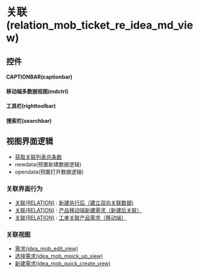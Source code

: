 # 关联(relation_mob_ticket_re_idea_md_view)  <!-- {docsify-ignore-all} -->



## 控件
#### CAPTIONBAR(captionbar)
#### 移动端多数据视图(mdctrl)
#### 工具栏(righttoolbar)
#### 搜索栏(searchbar)

## 视图界面逻辑
  * [获取关联列表总条数](module/Base/relation/uilogic/get_list_total)
  * newdata(预置新建数据逻辑)
  * opendata(预置打开数据逻辑)


### 关联界面行为
  * [关联(RELATION)](module/Base/relation) : [新建执行后（建立双向关联数据)](module/Base/relation#界面行为)
  * [关联(RELATION)](module/Base/relation) : [产品移动端新建需求（新建后关联）](module/Base/relation#界面行为)
  * [关联(RELATION)](module/Base/relation) : [工单关联产品需求（移动端）](module/Base/relation#界面行为)

### 关联视图
  * [需求(idea_mob_edit_view)](app/view/idea_mob_edit_view)
  * [选择需求(idea_mob_mpick_up_view)](app/view/idea_mob_mpick_up_view)
  * [新建需求(idea_mob_quick_create_view)](app/view/idea_mob_quick_create_view)

<script>
 const { createApp } = Vue
  createApp({
    data() {
      return {

      }
    }
  }).use(ElementPlus).mount('#app')
</script>